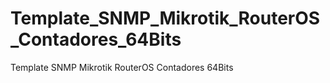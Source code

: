 # Template_SNMP_Mikrotik_RouterOS_Contadores_64Bits
Template SNMP Mikrotik RouterOS Contadores 64Bits
